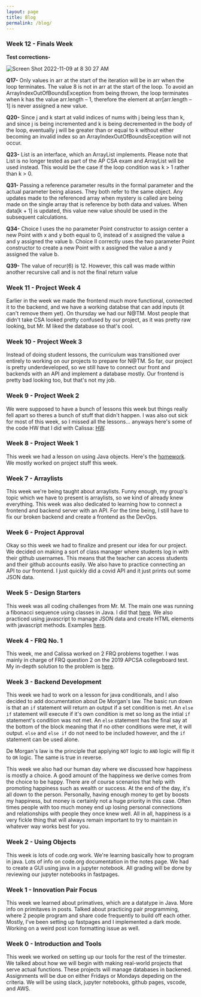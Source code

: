 ```yaml
---
layout: page
title: Blog
permalink: /blog/
---
```


### Week 12 - Finals Week
**Test corrections-**

![Screen Shot 2022-11-09 at 8 30 27 AM](https://user-images.githubusercontent.com/24465360/200886290-dad002ad-eaf8-4aa0-bdb0-88bacb0954ce.png)

**Q17-** Only values in arr at the start of the iteration will be in arr when the loop terminates. The value 8 is not in arr at the start of the loop. To avoid an ArrayIndexOutOfBoundsException from being thrown, the loop terminates when k has the value arr.length – 1, therefore the element at arr[arr.length – 1] is never assigned a new value.

**Q20-** Since j and k start at valid indices of nums with j being less than k, and since j is being incremented and k is being decremented in the body of the loop, eventually j will be greater than or equal to k without either becoming an invalid index so an ArrayIndexOutOfBoundsException will not occur.

**Q23-** List is an interface, which an ArrayList implements. Please note that List is no longer tested as part of the AP CSA exam and ArrayList will be used instead. This would be the case if the loop condition was k > 1 rather than k > 0.

**Q31-** Passing a reference parameter results in the formal parameter and the actual parameter being aliases. They both refer to the same object. Any updates made to the referenced array when mystery is called are being made on the single array that is reference by both data and values. When data[k + 1] is updated, this value new value should be used in the subsequent calculations.

**Q34-** Choice I uses the no parameter Point constructor to assign center a new Point with x and y both equal to 0, instead of x assigned the value a and y assigned the value b. Choice II correctly uses the two parameter Point constructor to create a new Point with x assigned the value a and y assigned the value b.

**Q39-** The value of recur(6) is 12. However, this call was made within another recursive call and is not the final return value

### Week 11 - Project Week 4
Earlier in the week we made the frontend much more functional, connected it to the backend, and we have a working databse that can add inputs (it can't remove them yet). On thursday we had our N@TM. Most people that didn't take CSA looked pretty confused by our project, as it was pretty raw looking, but Mr. M liked the database so that's cool.

### Week 10 - Project Week 3
Instead of doing student lessons, the curriculum was transitioned over entirely to working on our projects to prepare for N@TM. So far, our project is pretty underdeveloped, so we still have to connect our front and backends with an API and implement a database mostly. Our frontend is pretty bad looking too, but that's not my job.

### Week 9 - Project Week 2
We were supposed to have a bunch of lessons this week but things really fell apart so theres a bunch of stuff that didn't happen. I was also out sick for most of this week, so I missed all the lessons... anyways here's some of the code HW that I did with Calissa: [HW](https://deimie.github.io/fastpages/2022/10/24/unit4-hw.html).

### Week 8 - Project Week 1
This week we had a lesson on using Java objects. Here's the [homework](https://deimie.github.io/fastpages/2022/10/18/22-unit3-hw.html). We mostly worked on project stuff this week.

### Week 7 - Arraylists
This week we're being taught about arraylists. Funny enough, my group's topic which we have to present is arraylists, so we kind of already knew everything. This week was also dedicated to learning how to connect a frontend and backend server with an API. For the time being, I still have to fix our broken backend and create a frontend as the DevOps. 

### Week 6 - Project Approval
Okay so this week we had to finalize and present our idea for our project. We decided on making a sort of class manager where students log in with their github usernames. This means that the teacher can access students and their github accounts easily. We also have to practice connecting an API to our frontend. I just quickly did a covid API and it just prints out some JSON data.

### Week 5 - Design Starters
This week was all coding challenges from Mr. M. The main one was running a fibonacci sequence using classes in Java. I did that [here](https://deimie.github.io/fastpages/2022/09/22/fibonacci-java.html). We also practiced using javascript to manage JSON data and create HTML elements with javascript methods. Examples [here](https://deimie.github.io/fastpages/2022/09/21/js-notes.html).

### Week 4 - FRQ No. 1
This week, me and Calissa worked on 2 FRQ problems together. I was mainly in charge of FRQ question 2 on the 2019 APCSA collegeboard test. My in-depth solution to the problem is [here](https://deimie.github.io/fastpages/2022/09/19/unit1-lesson.html).

### Week 3 - Backend Development

This week we had to work on a lesson for java conditionals, and I also decided to add documentation about De Morgan's law. The basic run down is that an ```if``` 
statement will return an output if a set condition is met. An ```else if``` statement will execute if it's own condition is met so long as the 
intial ```if``` statement's condition was not met. An ```else``` statement has the final say at the bottom of the block meaning that if no other conditions were met,
it will output. ```else``` and ```else if``` do not need to be included however, and the ```if``` statement can be used alone.

De Morgan's law is the principle that applying ```NOT``` logic to ```AND``` logic will flip it to ```OR``` logic. The same is true in reverse.

This week we also had our human day where we discussed how happiness is mostly a choice. A good amount of the happiness we derive comes from the choice to be happy. 
There are of course scenarios that help with promoting happiness such as wealth or success. At the end of the day, it's all down to the person. Personally, having enough
money to get by boosts my happiness, but money is certainly not a huge priority in this case. Often times people with too much money end up losing personal connections  
and relationships with people they once knew well. All in all, happiness is a very fickle thing that will always remain important to try to maintain in whatever way
works best for you.

### Week 2 - Using Objects

This week is lots of code.org work. We're learning basically how to program in java. Lots of info on code.org documentation in the notes page. We had to create a GUI using java in a jupyter notebook. All grading will be done by reviewing our jupyter notebooks in fastpages.

### Week 1 - Innovation Pair Focus

This week we learned about primatives, which are a datatype in Java. More info on primitaves in posts. Talked about practicing pair programming, where 2 people program and share code frequently to build off each other. Mostly, I've been setting up fastpages and I implemented a dark mode. Working on a weird post icon formatting issue as well.

### Week 0 - Introduction and Tools

This week we worked on setting up our tools for the rest of the trimester. We talked about how we will begin with making real-world projects that serve actual functions. These projects will manage databases in backened. Assignments will be due on either Fridays or Mondays depeding on the criteria. We will be using slack, jupyter notebooks, github pages, vscode, and AWS.
